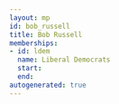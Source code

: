 ```yaml
---
layout: mp
id: bob_russell
title: Bob Russell
memberships:
- id: ldem
  name: Liberal Democrats
  start: 
  end: 
autogenerated: true
---
```

